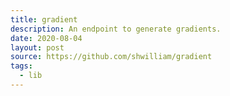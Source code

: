 ```yaml
---
title: gradient
description: An endpoint to generate gradients.
date: 2020-08-04
layout: post
source: https://github.com/shwilliam/gradient
tags:
  - lib
---
```

